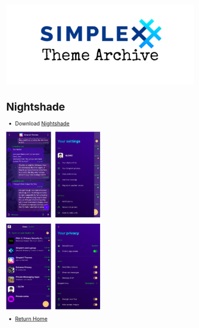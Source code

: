 <img src="../resources/SxC_themeBanner.jpg">

# Nightshade

* Download [Nightshade](../themes/SxC_Nightshade.theme)

<img src="../screenshots/SxC_Nightshade01.jpg" width="120">&nbsp;&nbsp;&nbsp;<img src="../screenshots/SxC_Nightshade02.jpg" width="120">

<img src="../screenshots/SxC_Nightshade03.jpg" width="120">&nbsp;&nbsp;&nbsp;<img src="../screenshots/SxC_Nightshade04.jpg" width="120">

* [Return Home](/)